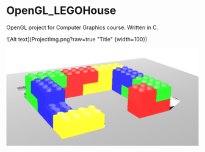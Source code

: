 # OpenGL_LEGOHouse
OpenGL project for Computer Graphics course. 
Written in C. 

![Alt text](ProjectImg.png?raw=true "Title" {width=100})


![Alt text](ProjectImg2.png?raw=true "Title")
